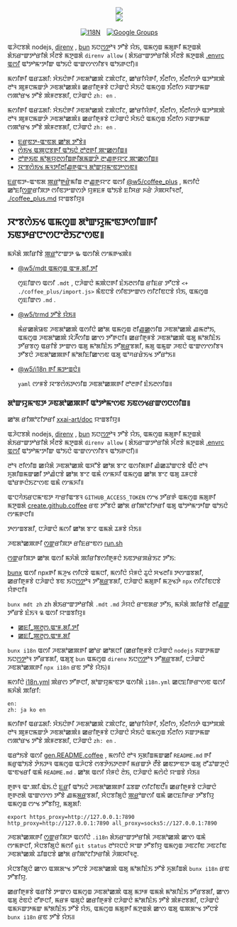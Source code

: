 <p align="center"><a href="https://xxai.art"><img src="https://cdn.jsdelivr.net/gh/xxai-art/doc/logo.svg"/></a><br/><a href="https://xxai.art"><img src="https://cdn.jsdelivr.net/gh/xxai-art/doc/xxai.svg"/></a></p><p align="center"><a href="https://github.com/xxai-art/doc#readme"><img alt="I18N" src="https://cdn.jsdelivr.net/gh/wactax/img/t.svg"/></a>　<a href="https://groups.google.com/u/0/g/xxai-art"><img alt="Google Groups" src="https://cdn.jsdelivr.net/gh/wactax/img/g-groups.svg"/></a></p>

ꯑꯍꯥꯅꯕꯗꯥ nodejs, [direnv](https://direnv.net) , [bun](https://github.com/oven-sh/bun) ꯏꯅꯁ꯭ꯇꯣꯜ ꯇꯧꯕꯥ ꯌꯥꯏ, ꯑꯃꯁꯨꯡ ꯃꯗꯨꯒꯤ ꯃꯇꯨꯡꯗꯥ ꯗꯥꯏꯔꯦꯛꯇꯣꯔꯤꯗꯥ ꯆꯪꯂꯕꯥ ꯃꯇꯨꯡꯗꯥ `direnv allow` ( ꯗꯥꯏꯔꯦꯛꯇꯣꯔꯤꯗꯥ ꯆꯪꯂꯕꯥ ꯃꯇꯨꯡꯗꯥ [.envrc ꯑꯁꯤ](https://github.com/xxai-art/doc/blob/main/.envrc) ꯑꯣꯇꯣꯃꯦꯇꯤꯛ ꯑꯣꯏꯅꯥ ꯑꯦꯛꯁꯦꯁꯤꯕꯜ ꯑꯣꯏꯒꯅꯤ)꯫

ꯃꯁꯤꯒꯤ ꯑꯔꯊꯗꯤ: ꯆꯥꯏꯅꯥꯒꯤ ꯍꯟꯗꯣꯀꯄꯥ ꯖꯄꯥꯅꯤꯖ, ꯀꯣꯔꯤꯌꯥꯒꯤ, ꯏꯪꯂꯤꯁ, ꯏꯪꯂꯤꯁꯇꯥ ꯑꯇꯣꯞꯄꯥ ꯂꯣꯜ ꯄꯨꯝꯅꯃꯛꯇꯥ ꯍꯟꯗꯣꯀꯄꯥ꯫ ꯀꯔꯤꯒꯨꯝꯕꯥ ꯅꯍꯥꯛꯅꯥ ꯆꯥꯏꯅꯥ ꯑꯃꯁꯨꯡ ꯏꯪꯂꯤꯁ ꯈꯛꯇꯃꯛ ꯁꯄꯣꯔꯠ ꯇꯧꯕꯥ ꯄꯥꯝꯂꯕꯗꯤ, ꯅꯍꯥꯛꯅꯥ `zh: en` .

ꯃꯁꯤꯒꯤ ꯑꯔꯊꯗꯤ: ꯆꯥꯏꯅꯥꯒꯤ ꯍꯟꯗꯣꯀꯄꯥ ꯖꯄꯥꯅꯤꯖ, ꯀꯣꯔꯤꯌꯥꯒꯤ, ꯏꯪꯂꯤꯁ, ꯏꯪꯂꯤꯁꯇꯥ ꯑꯇꯣꯞꯄꯥ ꯂꯣꯜ ꯄꯨꯝꯅꯃꯛꯇꯥ ꯍꯟꯗꯣꯀꯄꯥ꯫ ꯀꯔꯤꯒꯨꯝꯕꯥ ꯅꯍꯥꯛꯅꯥ ꯆꯥꯏꯅꯥ ꯑꯃꯁꯨꯡ ꯏꯪꯂꯤꯁ ꯈꯛꯇꯃꯛ ꯁꯄꯣꯔꯠ ꯇꯧꯕꯥ ꯄꯥꯝꯂꯕꯗꯤ, ꯅꯍꯥꯛꯅꯥ `zh: en` .

* [ꯐ꯭ꯔꯟꯇ-ꯑꯦꯟꯗ ꯀꯣꯗ ꯇꯧꯕꯥ꯫](https://github.com/xxai-art/web)
* [ꯁꯥꯏꯠ ꯑꯄꯨꯅꯕꯒꯤ ꯑꯣꯏꯅꯥ ꯂꯣꯂꯒꯤ ꯄꯦꯀꯁꯤꯡ꯫](https://github.com/xxai-art/web/tree/main/i18n)
* [ꯂꯣꯒꯏꯟ ꯃꯣꯗ꯭ꯌꯨꯂꯁꯤꯡꯒꯤꯗꯃꯛꯇꯥ ꯂꯦꯉ꯭ꯒꯨꯌꯦꯖ ꯄꯦꯀꯁꯤꯡ꯫](https://github.com/wacpkg/user/tree/main/ui.i18n)
* [ꯋꯦꯕꯁꯥꯏꯠ ꯃꯜꯇꯤꯂꯤꯉ꯭ꯒꯨꯑꯦꯜ ꯗꯣꯛꯌꯨꯃꯦꯟꯇꯦꯁꯟ꯫](https://github.com/xxai-doc)

ꯐ꯭ꯔꯟꯇ-ꯑꯦꯟꯗ ꯄ꯭ꯔꯣꯒ꯭ꯔꯥꯃꯤꯡ ꯂꯦꯉ꯭ꯒꯨꯌꯦꯖ ꯑꯁꯤ [@w5/coffee_plus](http://npmjs.com/@w5/coffee_plus) , ꯃꯁꯤꯅꯥ ꯀꯣꯐꯤꯁ꯭ꯛꯔꯤꯞꯇ ꯁꯤꯟꯇꯦꯛꯁꯇꯥ ꯌꯨꯝꯐꯝ ꯑꯣꯏꯕꯥ ꯐꯤꯆꯔ ꯈꯔꯥ ꯍꯥꯄꯆꯤꯜꯂꯤ, [./coffee_plus.md](./coffee_plus.md) ꯌꯦꯡꯕꯤꯌꯨ꯫

## ꯋꯦꯕꯁꯥꯏꯠ ꯑꯃꯁꯨꯡ ꯗꯣꯛꯌꯨꯃꯦꯟꯇꯁꯤꯡꯒꯤ ꯏꯟꯇꯔꯅꯦꯁꯅꯦꯂꯥꯏꯖꯦꯁꯟ꯫

ꯃꯈꯥꯗꯥ ꯄꯤꯔꯤꯕꯥ ꯄ꯭ꯔꯣꯖꯦꯛꯇ ꯳ ꯑꯁꯤꯗꯥ ꯁꯦꯃꯒꯠꯄꯥ꯫

* [@w5/mdt ꯑꯃꯁꯨꯡ ꯑꯦꯝ.ꯗꯤ.ꯇꯤ](https://www.npmjs.com/package/@w5/mdt)

  ꯁꯨꯐꯤꯛꯁ ꯑꯁꯤ `.mdt` , ꯅꯍꯥꯛꯅꯥ ꯃꯄꯥꯅꯒꯤ ꯐꯥꯏꯂꯁꯤꯡ ꯔꯤꯐꯔ ꯇꯧꯅꯕꯥ `<+ ./coffee_plus/import.js>` ꯃꯥꯟꯅꯕꯥ ꯁꯤꯟꯇꯦꯛꯁ ꯁꯤꯖꯤꯟꯅꯕꯥ ꯌꯥꯏ, ꯑꯃꯁꯨꯡ ꯁꯨꯐꯤꯛꯁ `.md` .

* [@w5/trmd ꯇꯧꯕꯥ ꯌꯥꯏ꯫](https://www.npmjs.com/package/@w5/trmd)

  ꯃꯥꯔꯀꯗꯥꯎꯟ ꯍꯟꯗꯣꯀꯄꯥ ꯑꯁꯤꯅꯥ ꯀꯣꯗ ꯑꯃꯁꯨꯡ ꯂꯤꯉ꯭ꯀꯁꯤꯡ ꯍꯟꯗꯣꯀꯄꯥ ꯉꯃꯂꯣꯏ, ꯑꯃꯁꯨꯡ ꯍꯟꯗꯣꯀꯄꯥ ꯋꯥꯍꯩꯁꯤꯡ ꯀꯦꯁ ꯇꯧꯒꯅꯤ꯫ ꯀꯔꯤꯒꯨꯝꯕꯥ ꯍꯟꯗꯣꯀꯄꯥ ꯑꯗꯨ ꯃꯣꯗꯤꯐꯥꯏ ꯇꯧꯔꯕꯁꯨ ꯑꯔꯤꯕꯥ ꯇꯦꯛꯁ ꯑꯗꯨ ꯃꯣꯗꯤꯐꯥꯏ ꯇꯧꯗ꯭ꯔꯕꯗꯤ, ꯃꯗꯨ ꯑꯃꯨꯛ ꯍꯟꯅꯥ ꯑꯦꯛꯁꯦꯁꯤꯕꯜ ꯇꯧꯕꯅꯥ ꯍꯟꯗꯣꯀꯄꯒꯤ ꯃꯣꯗꯤꯐꯤꯀꯦꯁꯟ ꯑꯗꯨ ꯑꯣꯚꯔꯔꯥꯏꯠ ꯇꯧꯔꯣꯏ꯫

* [@w5/i18n ꯒꯤ ꯃꯇꯦꯡꯅꯥ꯫](https://www.npmjs.com/package/@w5/i18n)

  `yaml` ꯁꯦꯝꯕꯥ ꯋꯦꯕꯁꯥꯏꯇꯁꯤꯡ ꯍꯟꯗꯣꯀꯄꯒꯤ ꯂꯣꯂꯒꯤ ꯐꯥꯏꯂꯁꯤꯡ꯫

### ꯗꯣꯛꯌꯨꯃꯦꯟꯇ ꯍꯟꯗꯣꯀꯄꯒꯤ ꯑꯣꯇꯣꯃꯦꯁꯟ ꯏꯟꯁꯠꯔꯛꯁꯅꯁꯤꯡ꯫

ꯀꯣꯗ ꯔꯤꯄꯣꯖꯤꯇꯔꯤ [xxai-art/doc](https://github.com/xxai-art/doc) ꯌꯦꯡꯕꯤꯌꯨ꯫

ꯑꯍꯥꯅꯕꯗꯥ nodejs, [direnv](https://direnv.net) , [bun](https://github.com/oven-sh/bun) ꯏꯅꯁ꯭ꯇꯣꯜ ꯇꯧꯕꯥ ꯌꯥꯏ, ꯑꯃꯁꯨꯡ ꯃꯗꯨꯒꯤ ꯃꯇꯨꯡꯗꯥ ꯗꯥꯏꯔꯦꯛꯇꯣꯔꯤꯗꯥ ꯆꯪꯂꯕꯥ ꯃꯇꯨꯡꯗꯥ `direnv allow` ( ꯗꯥꯏꯔꯦꯛꯇꯣꯔꯤꯗꯥ ꯆꯪꯂꯕꯥ ꯃꯇꯨꯡꯗꯥ [.envrc ꯑꯁꯤ](https://github.com/xxai-art/doc/blob/main/.envrc) ꯑꯣꯇꯣꯃꯦꯇꯤꯛ ꯑꯣꯏꯅꯥ ꯑꯦꯛꯁꯦꯁꯤꯕꯜ ꯑꯣꯏꯒꯅꯤ)꯫

ꯂꯣꯜ ꯂꯤꯁꯤꯡ ꯀꯌꯥꯗꯥ ꯍꯟꯗꯣꯀꯄꯥ ꯑꯆꯧꯕꯥ ꯀꯣꯗ ꯕꯦꯖ ꯑꯁꯤꯗꯒꯤ ꯉꯥꯀꯊꯣꯛꯅꯕꯥ ꯑꯩꯅꯥ ꯂꯣꯜ ꯈꯨꯗꯤꯡꯃꯛꯀꯤ ꯇꯣꯉꯥꯅꯕꯥ ꯀꯣꯗ ꯕꯦꯖ ꯑꯃꯥ ꯁꯦꯃꯈꯤ ꯑꯃꯁꯨꯡ ꯀꯣꯗ ꯕꯦꯖ ꯑꯗꯨ ꯊꯝꯅꯕꯥ ꯑꯣꯔꯒꯅꯥꯏꯖꯦꯁꯟ ꯑꯃꯥ ꯁꯦꯃꯈꯤ꯫

ꯑꯦꯅꯚꯥꯏꯔꯅꯃꯦꯟꯇ ꯚꯦꯔꯤꯑꯦꯕꯜ `GITHUB_ACCESS_TOKEN` ꯁꯦꯠ ꯇꯧꯔꯒꯥ ꯑꯃꯁꯨꯡ ꯃꯗꯨꯒꯤ ꯃꯇꯨꯡꯗꯥ [create.github.coffee](https://github.com/xxai-art/doc/blob/main/create.github.coffee) ꯔꯟ ꯇꯧꯕꯅꯥ ꯀꯣꯗ ꯔꯤꯄꯣꯖꯤꯇꯔꯤ ꯑꯗꯨ ꯑꯣꯇꯣꯃꯦꯇꯤꯛ ꯑꯣꯏꯅꯥ ꯁꯦꯃꯒꯅꯤ꯫

ꯇꯁꯦꯡꯕꯗꯤ, ꯅꯍꯥꯛꯅꯥ ꯃꯁꯤ ꯀꯣꯗ ꯕꯦꯖ ꯑꯃꯗꯥ ꯊꯝꯕꯥ ꯌꯥꯏ꯫

ꯍꯟꯗꯣꯀꯄꯒꯤ ꯁ꯭ꯛꯔꯤꯞꯇ ꯔꯤꯐꯔꯦꯟꯁ [run.sh](https://github.com/xxai-art/doc/blob/main/run.sh)

ꯁ꯭ꯛꯔꯤꯞꯇ ꯀꯣꯗ ꯑꯁꯤ ꯃꯈꯥꯗꯥ ꯄꯤꯔꯤꯕꯁꯤꯒꯨꯝꯅꯥ ꯏꯟꯇꯔꯞꯔꯥꯏꯖ ꯇꯧꯏ:

[bunx](https://bun.sh/docs/cli/bunx) ꯑꯁꯤ npxꯒꯤ ꯃꯍꯨꯠ ꯁꯤꯅꯕꯥ ꯑꯃꯅꯤ, ꯃꯁꯤꯅꯥ ꯌꯥꯝꯅꯥ ꯊꯨꯅꯥ ꯆꯠꯂꯤ꯫ ꯇꯁꯦꯡꯕꯗꯤ, ꯀꯔꯤꯒꯨꯝꯕꯥ ꯅꯍꯥꯛꯅꯥ ꯕꯟ ꯏꯅꯁ꯭ꯇꯣꯜ ꯇꯧꯗ꯭ꯔꯕꯗꯤ, ꯅꯍꯥꯛꯅꯥ ꯃꯗꯨꯒꯤ ꯃꯍꯨꯠꯇꯥ `npx` ꯁꯤꯖꯤꯟꯅꯕꯥ ꯌꯥꯒꯅꯤ꯫

`bunx mdt zh` zh ꯗꯥꯏꯔꯦꯛꯇꯣꯔꯤꯗꯥ `.mdt` `.md` ꯍꯥꯌꯅꯥ ꯔꯦꯟꯗꯔ ꯇꯧꯏ, ꯃꯈꯥꯗꯥ ꯄꯤꯔꯤꯕꯥ ꯂꯤꯉ꯭ꯛ ꯇꯧꯔꯕꯥ ꯐꯥꯏꯜ ꯲ ꯑꯁꯤ ꯌꯦꯡꯕꯤꯌꯨ꯫

* [ꯀꯐꯤ_ꯄ꯭ꯂꯁ.ꯑꯦꯝ.ꯗꯤ.ꯇꯤ](https://github.com/xxai-doc/zh/blob/main/coffee_plus.mdt)
* [ꯀꯐꯤ_ꯄ꯭ꯂꯁ.ꯑꯦꯝ.ꯗꯤ](https://github.com/xxai-doc/zh/blob/main/coffee_plus.md)

`bunx i18n` ꯑꯁꯤ ꯍꯟꯗꯣꯀꯄꯒꯤ ꯀꯣꯔ ꯀꯣꯗꯅꯤ (ꯀꯔꯤꯒꯨꯝꯕꯥ ꯅꯍꯥꯛꯅꯥ `nodejs` ꯈꯛꯇꯃꯛ ꯏꯅꯁ꯭ꯇꯣꯜ ꯇꯧꯔꯕꯗꯤ, ꯑꯗꯨꯕꯨ `bun` ꯑꯃꯁꯨꯡ `direnv` ꯏꯅꯁ꯭ꯇꯣꯜ ꯇꯧꯗ꯭ꯔꯕꯗꯤ, ꯅꯍꯥꯛꯅꯥ ꯍꯟꯗꯣꯀꯄꯒꯤ `npx i18n` ꯔꯟ ꯇꯧꯕꯥ ꯌꯥꯏ)꯫

ꯃꯁꯤꯅꯥ [i18n.yml](https://github.com/xxai-art/doc/blob/main/i18n.yml) ꯄꯥꯔꯁ ꯇꯧꯒꯅꯤ, ꯗꯣꯛꯌꯨꯃꯦꯟꯇ ꯑꯁꯤꯗꯥ `i18n.yml` ꯀꯅꯐꯤꯒꯔꯦꯁꯟ ꯑꯁꯤ ꯃꯈꯥꯗꯥ ꯄꯤꯔꯤ:

```
en:
zh: ja ko en
```

ꯃꯁꯤꯒꯤ ꯑꯔꯊꯗꯤ: ꯆꯥꯏꯅꯥꯒꯤ ꯍꯟꯗꯣꯀꯄꯥ ꯖꯄꯥꯅꯤꯖ, ꯀꯣꯔꯤꯌꯥꯒꯤ, ꯏꯪꯂꯤꯁ, ꯏꯪꯂꯤꯁꯇꯥ ꯑꯇꯣꯞꯄꯥ ꯂꯣꯜ ꯄꯨꯝꯅꯃꯛꯇꯥ ꯍꯟꯗꯣꯀꯄꯥ꯫ ꯀꯔꯤꯒꯨꯝꯕꯥ ꯅꯍꯥꯛꯅꯥ ꯆꯥꯏꯅꯥ ꯑꯃꯁꯨꯡ ꯏꯪꯂꯤꯁ ꯈꯛꯇꯃꯛ ꯁꯄꯣꯔꯠ ꯇꯧꯕꯥ ꯄꯥꯝꯂꯕꯗꯤ, ꯅꯍꯥꯛꯅꯥ `zh: en` .

ꯑꯔꯣꯏꯕꯥ ꯑꯁꯤ [gen.README.coffee](https://github.com/xxai-art/doc/blob/main/gen.README.coffee) , ꯃꯁꯤꯅꯥ ꯂꯣꯜ ꯈꯨꯗꯤꯡꯃꯛꯀꯤ `README.md` ꯒꯤ ꯃꯔꯨꯑꯣꯏꯕꯥ ꯇꯥꯏꯇꯜ ꯑꯃꯁꯨꯡ ꯑꯍꯥꯅꯕꯥ ꯁꯕꯇꯥꯏꯇꯂꯒꯤ ꯃꯔꯛꯇꯥ ꯂꯩꯕꯥ ꯀꯟꯇꯦꯟꯇ ꯑꯗꯨ ꯂꯧꯊꯣꯛꯇꯨꯅꯥ ꯑꯦꯟꯠꯔꯤ ꯑꯃꯥ `README.md` . ꯀꯣꯗ ꯑꯁꯤ ꯌꯥꯝꯅꯥ ꯂꯥꯏ, ꯅꯍꯥꯛꯅꯥ ꯃꯁꯥꯅꯥ ꯌꯦꯡꯕꯥ ꯌꯥꯏ꯫

ꯒꯨꯒꯜ ꯑꯦ.ꯄꯤ.ꯑꯥꯏ.ꯅꯥ ꯐ꯭ꯔꯤ ꯑꯣꯏꯅꯥ ꯍꯟꯗꯣꯀꯄꯒꯤ ꯊꯕꯛ ꯁꯤꯖꯤꯟꯅꯩ꯫ ꯀꯔꯤꯒꯨꯝꯕꯥ ꯅꯍꯥꯛꯅꯥ ꯒꯨꯒꯂꯗꯥ ꯑꯦꯛꯁꯦꯁ ꯇꯧꯕꯥ ꯉꯃꯗ꯭ꯔꯕꯗꯤ, ꯆꯥꯅꯕꯤꯗꯨꯅꯥ ꯄ꯭ꯔꯣꯛꯁꯤ ꯑꯃꯥ ꯀꯅꯐꯤꯒꯔ ꯇꯧꯕꯤꯌꯨ ꯑꯃꯁꯨꯡ ꯁꯦꯠ ꯇꯧꯕꯤꯌꯨ, ꯃꯗꯨꯗꯤ:

```
export https_proxy=http://127.0.0.1:7890 http_proxy=http://127.0.0.1:7890 all_proxy=socks5://127.0.0.1:7890
```

ꯍꯟꯗꯣꯀꯄꯒꯤ ꯁ꯭ꯛꯔꯤꯞꯇ ꯑꯁꯤꯅꯥ `.i18n` ꯗꯥꯏꯔꯦꯛꯇꯣꯔꯤꯗꯥ ꯍꯟꯗꯣꯀꯄꯥ ꯀꯦꯁ ꯑꯃꯥ ꯁꯦꯃꯒꯅꯤ, ꯆꯥꯅꯕꯤꯗꯨꯅꯥ ꯃꯁꯤ `git status` ꯂꯣꯌꯅꯅꯥ ꯆꯦꯛ ꯇꯧꯕꯤꯌꯨ ꯑꯃꯁꯨꯡ ꯍꯟꯖꯤꯟ ꯍꯟꯖꯤꯟ ꯍꯟꯗꯣꯀꯄꯥ ꯊꯤꯡꯅꯕꯥ ꯀꯣꯗ ꯔꯤꯄꯣꯖꯤꯇꯔꯤꯗꯥ ꯍꯥꯄꯆꯤꯜꯂꯨ.

ꯆꯥꯅꯕꯤꯗꯨꯅꯥ ꯀꯦꯁ ꯑꯄꯗꯦꯠ ꯇꯧꯅꯕꯥ ꯍꯟꯗꯣꯀꯄꯥ ꯑꯗꯨ ꯃꯣꯗꯤꯐꯥꯏ ꯇꯧꯕꯥ ꯈꯨꯗꯤꯡꯗꯥ `bunx i18n` ꯔꯟ ꯇꯧꯕꯤꯌꯨ.

ꯀꯔꯤꯒꯨꯝꯕꯥ ꯑꯔꯤꯕꯥ ꯇꯦꯛꯁ ꯑꯃꯁꯨꯡ ꯍꯟꯗꯣꯀꯄꯥ ꯑꯗꯨ ꯃꯇꯝ ꯑꯃꯗꯥ ꯃꯣꯗꯤꯐꯥꯏ ꯇꯧꯔꯕꯗꯤ, ꯀꯦꯁ ꯑꯗꯨ ꯂꯥꯟꯅꯥ ꯂꯧꯒꯅꯤ, ꯃꯔꯝ ꯑꯗꯨꯅꯥ ꯀꯔꯤꯒꯨꯝꯕꯥ ꯅꯍꯥꯛꯅꯥ ꯃꯣꯗꯤꯐꯥꯏ ꯇꯧꯕꯥ ꯄꯥꯝꯂꯕꯗꯤ, ꯅꯍꯥꯛꯅꯥ ꯑꯃꯈꯛꯇꯃꯛ ꯃꯣꯗꯤꯐꯥꯏ ꯇꯧꯕꯥ ꯌꯥꯏ, ꯑꯃꯁꯨꯡ ꯃꯗꯨꯒꯤ ꯃꯇꯨꯡꯗꯥ ꯀꯦꯁ ꯑꯗꯨ ꯑꯄꯗꯦꯠ ꯇꯧꯅꯕꯥ `bunx i18n` ꯔꯟ ꯇꯧꯕꯥ ꯌꯥꯏ꯫
